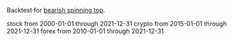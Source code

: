 Backtest for [bearish spinning top](https://analyzingalpha.com/bearish-spinning-top-candlestick-pattern).

stock from 2000-01-01 through 2021-12-31
crypto from 2015-01-01 through 2021-12-31
forex from 2010-01-01 through 2021-12-31